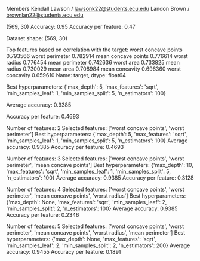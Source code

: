 Members Kendall Lawson / lawsonk22@students.ecu.edu Landon Brown / brownlan22@students.ecu.edu


(569, 30)
Accuracy: 0.95
Accuracy per feature: 0.47


Dataset shape: (569, 30)


Top features based on correlation with the target:
worst concave points    0.793566
worst perimeter         0.782914
mean concave points     0.776614
worst radius            0.776454
mean perimeter          0.742636
worst area              0.733825
mean radius             0.730029
mean area               0.708984
mean concavity          0.696360
worst concavity         0.659610
Name: target, dtype: float64



Best hyperparameters: {'max_depth': 5, 'max_features': 'sqrt', 'min_samples_leaf': 1, 'min_samples_split': 5, 'n_estimators': 100}

Average accuracy: 0.9385







Accuracy per feature: 0.4693

Number of features: 2
Selected features: ['worst concave points', 'worst perimeter']
Best hyperparameters: {'max_depth': 5, 'max_features': 'sqrt', 'min_samples_leaf': 1, 'min_samples_split': 5, 'n_estimators': 100}
Average accuracy: 0.9385
Accuracy per feature: 0.4693

Number of features: 3
Selected features: ['worst concave points', 'worst perimeter', 'mean concave points']
Best hyperparameters: {'max_depth': 10, 'max_features': 'sqrt', 'min_samples_leaf': 1, 'min_samples_split': 5, 'n_estimators': 100}
Average accuracy: 0.9385
Accuracy per feature: 0.3128

Number of features: 4
Selected features: ['worst concave points', 'worst perimeter', 'mean concave points', 'worst radius']
Best hyperparameters: {'max_depth': None, 'max_features': 'sqrt', 'min_samples_leaf': 2, 'min_samples_split': 2, 'n_estimators': 100}
Average accuracy: 0.9385
Accuracy per feature: 0.2346

Number of features: 5
Selected features: ['worst concave points', 'worst perimeter', 'mean concave points', 'worst radius', 'mean perimeter']
Best hyperparameters: {'max_depth': None, 'max_features': 'sqrt', 'min_samples_leaf': 2, 'min_samples_split': 2, 'n_estimators': 200}
Average accuracy: 0.9455
Accuracy per feature: 0.1891
